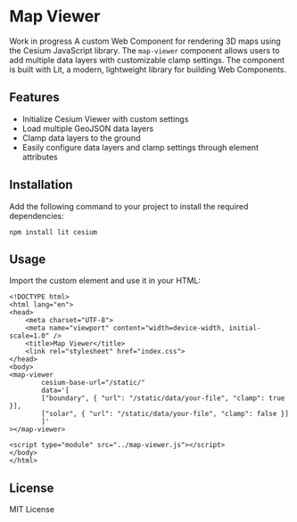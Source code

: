 # Map Viewer

Work in progress
A custom Web Component for rendering 3D maps using the Cesium JavaScript library. The `map-viewer` component allows users to add multiple data layers with customizable clamp settings. The component is built with Lit, a modern, lightweight library for building Web Components.

## Features

- Initialize Cesium Viewer with custom settings
- Load multiple GeoJSON data layers
- Clamp data layers to the ground
- Easily configure data layers and clamp settings through element attributes

## Installation

Add the following command to your project to install the required dependencies:

```
npm install lit cesium
```
## Usage

Import the custom element and use it in your HTML:

```
<!DOCTYPE html>
<html lang="en">
<head>
    <meta charset="UTF-8">
    <meta name="viewport" content="width=device-width, initial-scale=1.0" />
    <title>Map Viewer</title>
    <link rel="stylesheet" href="index.css">
</head>
<body>
<map-viewer
        cesium-base-url="/static/"
        data='[
        ["boundary", { "url": "/static/data/your-file", "clamp": true }],
        ["solar", { "url": "/static/data/your-file", "clamp": false }]
        ]'
></map-viewer>

<script type="module" src="../map-viewer.js"></script>
</body>
</html>

```
## License
MIT License
